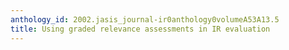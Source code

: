 ```yaml
---
anthology_id: 2002.jasis_journal-ir0anthology0volumeA53A13.5
title: Using graded relevance assessments in IR evaluation
---
```

